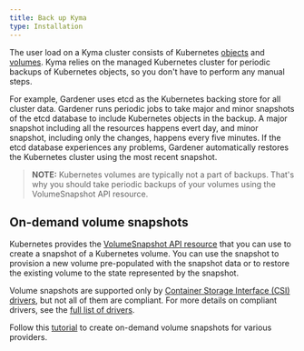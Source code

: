 ```yaml
---
title: Back up Kyma
type: Installation
---
```

The user load on a Kyma cluster consists of Kubernetes [objects](https://kubernetes.io/docs/concepts/overview/working-with-objects/kubernetes-objects/) and [volumes](https://kubernetes.io/docs/concepts/storage/volumes/). Kyma relies on the managed Kubernetes cluster for periodic backups of Kubernetes objects, so you don't have to perform any manual steps.

For example, Gardener uses etcd as the Kubernetes backing store for all cluster data. Gardener runs periodic jobs to take major and minor snapshots of the etcd database to include Kubernetes objects in the backup. A major snapshot including all the resources happens evert day, and  minor snapshot, including only the changes, happens every five minutes. If the etcd database experiences any problems, Gardener automatically restores the Kubernetes cluster using the most recent snapshot.

>**NOTE:** Kubernetes volumes are typically not a part of backups. That's why you should take periodic backups of your volumes using the VolumeSnapshot API resource.

## On-demand volume snapshots

Kubernetes provides the [VolumeSnapshot API resource](https://kubernetes.io/docs/concepts/storage/volume-snapshots/#volumesnapshots) that you can use to create a snapshot of a Kubernetes volume. You can use the snapshot to provision a new volume pre-populated with the snapshot data or to restore the existing volume to the state represented by the snapshot.

Volume snapshots are supported only by [Container Storage Interface (CSI) drivers](https://kubernetes-csi.github.io/docs/), but not all of them are compliant. For more details on compliant drivers, see the [full list of drivers](https://kubernetes-csi.github.io/docs/drivers.html).

Follow this [tutorial](#tutorials-create-volume-snapshots-providers) to create on-demand volume snapshots for various providers. 
